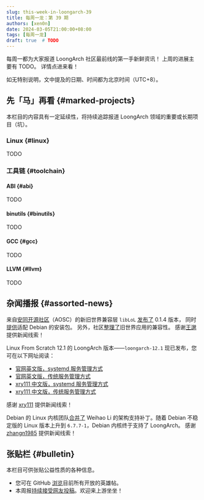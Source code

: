 ```yaml
---
slug: this-week-in-loongarch-39
title: 每周一龙：第 39 期
authors: [xen0n]
date: 2024-03-05T21:00:00+08:00
tags: [每周一龙]
draft: true  # TODO
---
```


每周一都为大家报道 LoongArch 社区最前线的第一手新鲜资讯！
上周的进展主要有 TODO。
详情点进来看！

<!-- truncate -->

如无特别说明，文中提及的日期、时间都为北京时间（UTC+8）。

## 先「马」再看 {#marked-projects}

本栏目的内容具有一定延续性，将持续追踪报道 LoongArch 领域的重要或长期项目（坑）。

### Linux {#linux}

TODO

### 工具链 {#toolchain}

#### ABI {#abi}

TODO

#### binutils {#binutils}

TODO

#### GCC {#gcc}

TODO

#### LLVM {#llvm}

TODO

## 杂闻播报 {#assorted-news}

来自[安同开源社区][aosc]（AOSC）的新旧世界兼容层 `libLoL`
[发布了](https://liblol.aosc.io/docs/dev/changelog/#014) 0.1.4 版本，
同时[提供](https://github.com/AOSC-Dev/liblol/releases/tag/debian%2Fv0.1.4-1)适配
Debian 的安装包。
另外，社区[整理了](https://liblol.aosc.io/docs/apps/)旧世界应用的兼容性。
感谢[王邈][shankerwangmiao]提供新闻线索！

[aosc]: https://aosc.io

Linux From Scratch 12.1 的 LoongArch 版本——`loongarch-12.1` 现已发布，您可在以下网址阅读：

* [官网英文版，systemd 服务管理方式](https://www.linuxfromscratch.org/~xry111/lfs/view/loongarch-12.1-systemd/)
* [官网英文版，传统服务管理方式](https://www.linuxfromscratch.org/~xry111/lfs/view/loongarch-12.1/)
* [xry111 中文版，systemd 服务管理方式](https://lfs.xry111.site/zh_CN/loongarch-12.1-systemd/)
* [xry111 中文版，传统服务管理方式](https://lfs.xry111.site/zh_CN/loongarch-12.1/)

感谢 [xry111] 提供新闻线索！

Debian 的 Linux 内核团队[合并了](https://salsa.debian.org/kernel-team/linux/-/merge_requests/879)
Weihao Li 的架构支持补丁。随着 Debian 不稳定版的 Linux 版本上升到 `6.7.7-1`，Debian
内核终于支持了 LoongArch。
感谢 [zhangn1985] 提供新闻线索！

[shankerwangmiao]: https://github.com/shankerwangmiao
[xry111]: https://github.com/xry111
[zhangn1985]: https://github.com/zhangn1985

## 张贴栏 {#bulletin}

本栏目可供张贴公益性质的各种信息。

* 您可在 GitHub [浏览](https://github.com/loongson-community/discussions/labels/%E8%8B%B1%E9%9B%84%E5%B8%96)目前所有开放的英雄帖。
* 本周报[持续接受网友投稿][call-for-submissions]。欢迎来上游坐坐！

[call-for-submissions]: https://github.com/loongson-community/areweloongyet/issues/16
